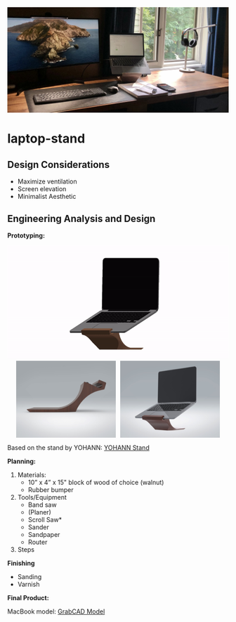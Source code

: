<img src="Images/product_photo.jpg" alt="Product">

# laptop-stand

## Design Considerations
- Maximize ventilation
- Screen elevation
- Minimalist Aesthetic

## Engineering Analysis and Design

**Prototyping:**

<img src="Images/Stand_assembly_render.gif" alt="Plan">

<div style="display: flex; justify-content: center; gap: 10px;">
    <img src="Images/Stand_render_2.jpg" alt="Stand Assembly Render" style="width: 45%; height: auto;">
    <img src="Images/Stand_assembly_render_2.jpg" alt="Stand Assembly Render 2" style="width: 45%; height: auto;">
</div>

Based on the stand by YOHANN: [YOHANN Stand](https://www.yohann.com/product/macbook-and-macbook-pro-stand/)

**Planning:**

1. Materials:
   - 10” x 4” x 15" block of wood of choice (walnut)
   - Rubber bumper
2. Tools/Equipment
   - Band saw
   - (Planer)
   - Scroll Saw\*
   - Sander
   - Sandpaper
   - Router
3. Steps

**Finishing**
- Sanding
- Varnish

**Final Product:**

MacBook model: [GrabCAD Model](https://grabcad.com/library/laptop-stand-40)
